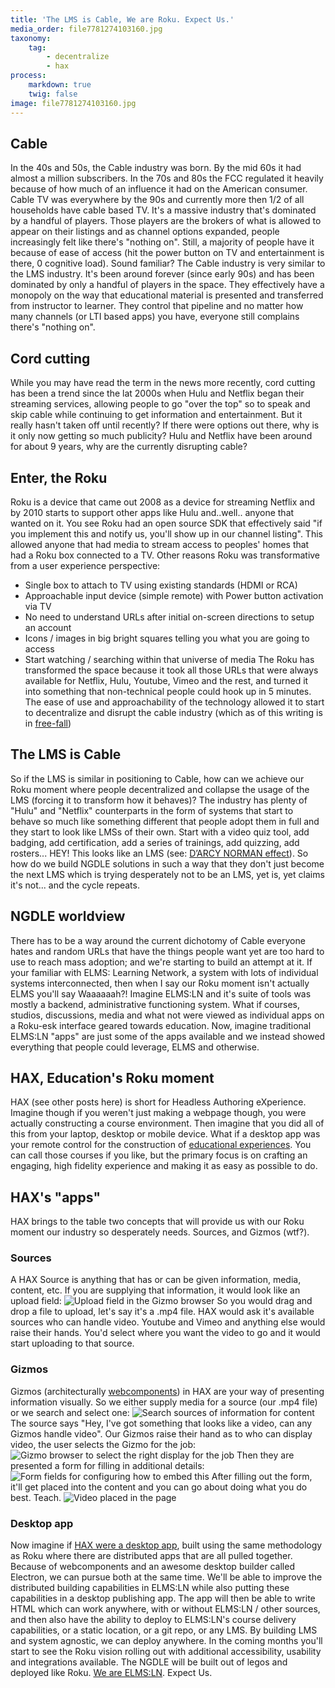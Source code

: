```yaml
---
title: 'The LMS is Cable, We are Roku. Expect Us.'
media_order: file7781274103160.jpg
taxonomy:
    tag:
        - decentralize
        - hax
process:
    markdown: true
    twig: false
image: file7781274103160.jpg
---
```



## Cable
In the 40s and 50s, the Cable industry was born.
By the mid 60s it had almost a million subscribers. In the 70s and 80s the FCC regulated it heavily because of how much of an influence it had on the American consumer. Cable TV was everywhere by the 90s and currently more then 1/2 of all households have cable based TV. It's a massive industry that's dominated by a handful of players. Those players are the brokers of what is allowed to appear on their listings and as channel options expanded, people increasingly felt like there's "nothing on". Still, a majority of people have it because of ease of access (hit the power button on TV and entertainment is there, 0 cognitive load).
Sound familiar? The Cable industry is very similar to the LMS industry. It's been around forever (since early 90s) and has been dominated by only a handful of players in the space. They effectively have a monopoly on the way that educational material is presented and transferred from instructor to learner. They control that pipeline and no matter how many channels (or LTI based apps) you have, everyone still complains there's "nothing on".
## Cord cutting
While you may have read the term in the news more recently, cord cutting has been a trend since the lat 2000s when Hulu and Netflix began their streaming services, allowing people to go "over the top" so to speak and skip cable while continuing to get information and entertainment. But it really hasn't taken off until recently? If there were options out there, why is it only now getting so much publicity? Hulu and Netflix have been around for about 9 years, why are the currently disrupting cable?
## Enter, the Roku
Roku is a device that came out 2008 as a device for streaming Netflix and by 2010 starts to support other apps like Hulu and..well.. anyone that wanted on it. You see Roku had an open source SDK that effectively said "if you implement this and notify us, you'll show up in our channel listing". This allowed anyone that had media to stream access to peoples' homes that had a Roku box connected to a TV.
Other reasons Roku was transformative from a user experience perspective:
- Single box to attach to TV using existing standards (HDMI or RCA)
- Approachable input device (simple remote) with Power button activation via TV
- No need to understand URLs after initial on-screen directions to setup an account
- Icons / images in big bright squares telling you what you are going to access
- Start watching / searching within that universe of media
The Roku has transformed the space because it took all those URLs that were always available for Netflix, Hulu, Youtube, Vimeo and the rest, and turned it into something that non-technical people could hook up in 5 minutes. The ease of use and approachability of the technology allowed it to start to decentralize and disrupt the cable industry (which as of this writing is in [free-fall](http://www.businessinsider.com/espn-losing-subscribers-not-ratings-viewers-2017-9))
## The LMS is Cable
So if the LMS is similar in positioning to Cable, how can we achieve our Roku moment where people decentralized and collapse the usage of the LMS (forcing it to transform how it behaves)? The industry has plenty of "Hulu" and "Netflix" counterparts in the form of systems that start to behave so much like something different that people adopt them in full and they start to look like LMSs of their own. Start with a video quiz tool, add badging, add certification, add a series of trainings, add quizzing, add rosters... HEY! This looks like an LMS (see: [D’ARCY NORMAN effect](https://darcynorman.net/2013/02/15/normans-law-of-elearning-tool-convergence/)).
So how do we build NGDLE solutions in such a way that they don't just become the next LMS which is trying desperately not to be an LMS, yet is, yet claims it's not... and the cycle repeats.
## NGDLE worldview
There has to be a way around the current dichotomy of Cable everyone hates and random URLs that have the things people want yet are too hard to use to reach mass adoption; and we're starting to build an attempt at it.
If your familiar with ELMS: Learning Network, a system with lots of individual systems interconnected, then when I say our Roku moment isn't actually ELMS you'll say Waaaaaah?!
Imagine ELMS:LN and it's suite of tools was mostly a backend, administrative functioning system. What if courses, studios, discussions, media and what not were viewed as individual apps on a Roku-esk interface geared towards education. Now, imagine traditional ELMS:LN "apps" are just some of the apps available and we instead showed everything that people could leverage, ELMS and otherwise.
## HAX, Education's Roku moment
HAX (see other posts here) is short for Headless Authoring eXperience. Imagine though if you weren't just making a webpage though, you were actually constructing a course environment. Then imagine that you did all of this from your laptop, desktop or mobile device. What if a desktop app was your remote control for the construction of [educational experiences](https://btopro.com/blog/creating-the-decentralized-instructional-experience-app). You can call those courses if you like, but the primary focus is on crafting an engaging, high fidelity experience and making it as easy as possible to do.
## HAX's "apps"
HAX brings to the table two concepts that will provide us with our Roku moment our industry so desperately needs. Sources, and Gizmos (wtf?).
### Sources
A HAX Source is anything that has or can be given information, media, content, etc. If you are supplying that information, it would look like an upload field:
![Upload field in the Gizmo browser](2017-12-21_13-42-55.jpg)
So you would drag and drop a file to upload, let's say it's a .mp4 file. HAX would ask it's available sources who can handle video. Youtube and Vimeo and anything else would raise their hands. You'd select where you want the video to go and it would start uploading to that source.
### Gizmos
Gizmos (architecturally [webcomponents](https://btopro.com/blog/betting-on-webcomponents-to-bring-about-ngdle)) in HAX are your way of presenting information visually. So we either supply media for a source (our .mp4 file) or we search and select one:
![Search sources of information for content](2017-12-21_14-02-25.jpg)
The source says "Hey, I've got something that looks like a video, can any Gizmos handle video". Our Gizmos raise their hand as to who can display video, the user selects the Gizmo for the job:
![Gizmo browser to select the right display for the job](2017-12-21_14-02-38.jpg)
Then they are presented a form for filling in additional details:
![Form fields for configuring how to embed this](2017-12-21_14-30-55.jpg)
After filling out the form, it'll get placed into the content and you can go about doing what you do best. Teach.
![Video placed in the page](2017-12-21_14-34-51.jpg)
### Desktop app
Now imagine if [HAX were a desktop app](https://github.com/LRNWebComponents/hax-desktop-app), built using the same methodology as Roku where there are distributed apps that are all pulled together. Because of webcomponents and an awesome desktop builder called Electron, we can pursue both at the same time. We'll be able to improve the distributed building capabilities in ELMS:LN while also putting these capabilities in a desktop publishing app.
The app will then be able to write HTML which can work anywhere, with or without ELMS:LN / other sources, and then also have the ability to deploy to ELMS:LN's course delivery capabilities, or a static location, or a git repo, or any LMS.
By building LMS and system agnostic, we can deploy anywhere. In the coming months you'll start to see the Roku vision rolling out with additional accessibility, usability and integrations available.
The NGDLE will be built out of legos and deployed like Roku.
[We are ELMS:LN](https://www.elmsln.org/stranger-things/).
Expect Us.
